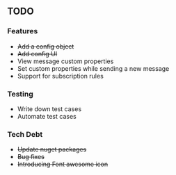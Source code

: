 ## TODO

### Features
- ~~Add a config object~~
- ~~Add config UI~~
- View message custom properties
- Set custom properties while sending a new message
- Support for subscription rules

### Testing
- Write down test cases
- Automate test cases

### Tech Debt
- ~~Update nuget packages~~
- ~~Bug fixes~~
- ~~Introducing Font awesome icon~~